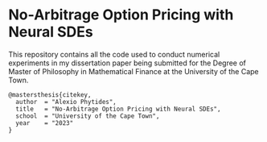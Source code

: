 # No-Arbitrage Option Pricing with Neural SDEs
This repository contains all the code used to conduct numerical experiments in my dissertation paper being submitted for
the Degree of Master of Philosophy in Mathematical Finance at the University of the Cape Town.

```
@mastersthesis{citekey,
  author  = "Alexio Phytides",
  title   = "No-Arbitrage Option Pricing with Neural SDEs",
  school  = "University of the Cape Town",
  year    = "2023"
}
```
